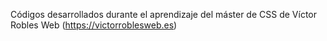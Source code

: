 Códigos desarrollados durante el aprendizaje del máster de CSS de Víctor Robles Web (https://victorroblesweb.es)
